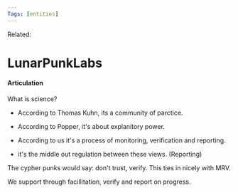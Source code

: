 ```yaml
---
Tags: [entities]
---
```

Related: 
# LunarPunkLabs

#### Articulation 
What is science?
- According to Thomas Kuhn, its a community of parctice.
- According to Popper, it's about explanitory power.
- According to us it's a process of monitoring, verification and reporting. 

- it's the middle out regulation between these views. (Reporting)

The cypher punks would say: don't trust, verify. This ties in nicely with MRV. 

We support through facillitation, verify and report on progress. 
